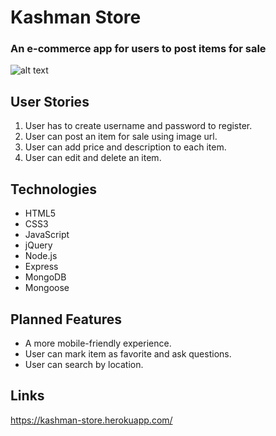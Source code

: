 # Kashman Store

### An e-commerce app for users to post items for sale

![alt text](http://imgur.com/a/wczKX)

## User Stories

1. User has to create username and password to register.
2. User can post an item for sale using image url.
3. User can add price and description to each item.
4. User can edit and delete an item.

## Technologies

* HTML5
* CSS3
* JavaScript
* jQuery
* Node.js
* Express
* MongoDB
* Mongoose

## Planned Features

* A more mobile-friendly experience.
* User can mark item as favorite and ask questions.
* User can search by location.

## Links

<https://kashman-store.herokuapp.com/>
